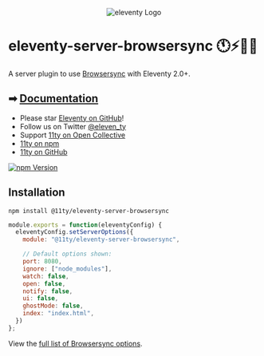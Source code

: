 <p align="center"><img src="https://www.11ty.dev/img/logo-github.png" alt="eleventy Logo"></p>

# eleventy-server-browsersync 🕚⚡️🎈🐀

A server plugin to use [Browsersync](https://browsersync.io/) with Eleventy 2.0+.

## ➡ [Documentation](https://www.11ty.dev/docs/watch-serve/#using-browsersync-with-eleventy-2.0)

- Please star [Eleventy on GitHub](https://github.com/11ty/eleventy/)!
- Follow us on Twitter [@eleven_ty](https://twitter.com/eleven_ty)
- Support [11ty on Open Collective](https://opencollective.com/11ty)
- [11ty on npm](https://www.npmjs.com/org/11ty)
- [11ty on GitHub](https://github.com/11ty)

[![npm Version](https://img.shields.io/npm/v/@11ty/eleventy-server-browsersync.svg?style=for-the-badge)](https://www.npmjs.com/package/@11ty/eleventy-server-browsersync)

## Installation

```
npm install @11ty/eleventy-server-browsersync
```

```js
module.exports = function(eleventyConfig) {
  eleventyConfig.setServerOptions({
    module: "@11ty/eleventy-server-browsersync",

    // Default options shown:
    port: 8080,
    ignore: ["node_modules"],
    watch: false,
    open: false,
    notify: false,
    ui: false,
    ghostMode: false,
    index: "index.html",
  })
};
```

View the [full list of Browsersync options](https://browsersync.io/docs/options).

